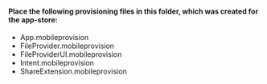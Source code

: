#### Place the following provisioning files in this folder, which was created for the app-store:	

- App.mobileprovision
- FileProvider.mobileprovision
- FileProviderUI.mobileprovision
- Intent.mobileprovision
- ShareExtension.mobileprovision